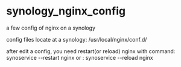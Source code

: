 # synology_nginx_config
a few config of nginx  on a synology

config files locate at a synology:
/usr/local/nginx/conf.d/

after edit a config, you need restart(or reload) nginx with command:
synoservice --restart nginx
or : synoservice --reload nginx

